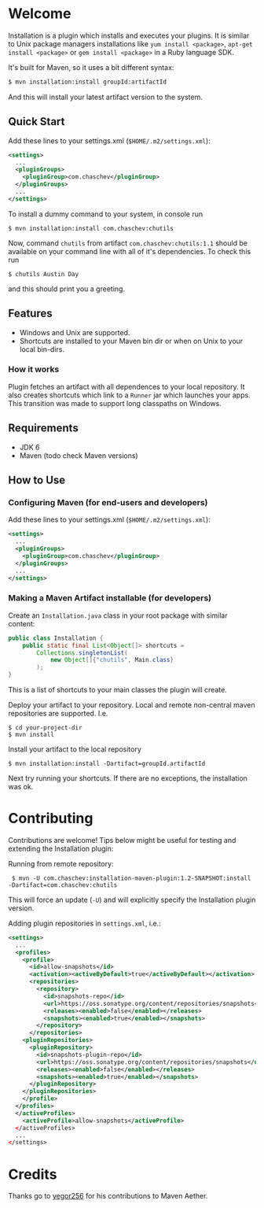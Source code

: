 Welcome
=======

Installation is a plugin which installs and executes your plugins. It is similar to Unix package managers installations like `yum install <package>`, `apt-get install <package>` or `gem install <package>` in a Ruby language SDK.

It's built for Maven, so it uses a bit different syntax:

```bash
$ mvn installation:install groupId:artifactId
```
    
And this will install your latest artifact version to the system.

Quick Start
-----------

Add these lines to your settings.xml (`$HOME/.m2/settings.xml`):

```xml
<settings>
  ...
  <pluginGroups>
    <pluginGroup>com.chaschev</pluginGroup>
  </pluginGroups>
  ...
</settings>
```

To install a dummy command to your system, in console run

    $ mvn installation:install com.chaschev:chutils
    
Now, command `chutils` from artifact `com.chaschev:chutils:1.1` should be available on your command line with all of it's dependencies. To check this run

    $ chutils Austin Day
    
and this should print you a greeting.

Features
--------

- Windows and Unix are supported.
- Shortcuts are installed to your Maven bin dir or when on Unix to your local bin-dirs.

### How it works

Plugin fetches an artifact with all dependences to your local repository. It also creates shortcuts which link to a `Runner` jar which launches your apps. This transition was made to support long classpaths on Windows.

Requirements
------------

- JDK 6
- Maven (todo check Maven versions)
 
How to Use
----------

### Configuring Maven (for end-users and developers)

Add these lines to your settings.xml (`$HOME/.m2/settings.xml`):

```xml
<settings>
  ...
  <pluginGroups>
    <pluginGroup>com.chaschev</pluginGroup>
  </pluginGroups>
  ...
</settings>
```

### Making a Maven Artifact installable (for developers)

Create an `Installation.java` class in your root package with similar content:

```java
public class Installation {
    public static final List<Object[]> shortcuts =
        Collections.singletonList(
            new Object[]{"chutils", Main.class}
        );
}
```

This is a list of shortcuts to your main classes the plugin will create.

Deploy your artifact to your repository. Local and remote non-central maven repositories are supported. I.e.

    $ cd your-project-dir
    $ mvn install
    
Install your artifact to the local repository

    $ mvn installation:install -Dartifact=groupId.artifactId
    
Next try running your shortcuts. If there are no exceptions, the installation was ok.

Contributing
============

Contributions are welcome! Tips below might be useful for testing and extending the Installation plugin:

Running from remote repository:

     $ mvn -U com.chaschev:installation-maven-plugin:1.2-SNAPSHOT:install -Dartifact=com.chaschev:chutils
     
This will force an update (`-U`) and will explicitly specify the Installation plugin version.

Adding plugin repositories in `settings.xml`, i.e.:

```xml
<settings>
  ...
  <profiles>
    <profile>
      <id>allow-snapshots</id>
      <activation><activeByDefault>true</activeByDefault></activation>
      <repositories>
        <repository>
          <id>snapshots-repo</id>
          <url>https://oss.sonatype.org/content/repositories/snapshots</url>
          <releases><enabled>false</enabled></releases>
          <snapshots><enabled>true</enabled></snapshots>
        </repository>
      </repositories>
    <pluginRepositories>
      <pluginRepository>
        <id>snapshots-plugin-repo</id>
        <url>https://oss.sonatype.org/content/repositories/snapshots</url>
        <releases><enabled>false</enabled></releases>
        <snapshots><enabled>true</enabled></snapshots>
      </pluginRepository>
    </pluginRepositories>
    </profile>
  </profiles>
  </activeProfiles>
    <activeProfile>allow-snapshots</activeProfile>
  </activeProfiles>
  ...
</settings>
```

Credits
=======

Thanks go to [yegor256](https://github.com/yegor256) for his contributions to Maven Aether.
